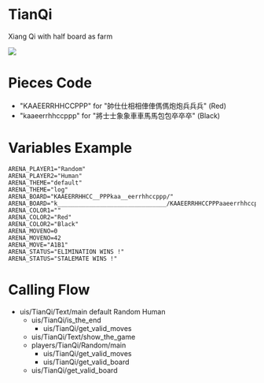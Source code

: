 TianQi
======
Xiang Qi with half board as farm

![](https://github.com/tossug/tossug-arena/releases/download/v2018.1/TianQi.png)

Pieces Code
===========
* "KAAEERRHHCCPPP" for "帥仕仕相相俥俥傌傌炮炮兵兵兵" (Red)
* "kaaeerrhhccppp" for "將士士象象車車馬馬包包卒卒卒" (Black)

Variables Example
=================
	ARENA_PLAYER1="Random"
	ARENA_PLAYER2="Human"
	ARENA_THEME="default"
	ARENA_THEME="log"
	ARENA_BOARD="KAAEERRHHCC__PPPkaa__eerrhhccppp/"
	ARENA_BOARD="k_______________________________/KAAEERRHHCCPPPaaeerrhhccppp"
	ARENA_COLOR1=""
	ARENA_COLOR2="Red"
	ARENA_COLOR2="Black"
	ARENA_MOVENO=0
	ARENA_MOVENO=42
	ARENA_MOVE="A1B1"
	ARENA_STATUS="ELIMINATION WINS !"
	ARENA_STATUS="STALEMATE WINS !"

Calling Flow
============
* uis/TianQi/Text/main default Random Human
	* uis/TianQi/is_the_end
		* uis/TianQi/get_valid_moves
	* uis/TianQi/Text/show_the_game
	* players/TianQi/Random/main
		* uis/TianQi/get_valid_moves
		* uis/TianQi/get_valid_board
	* uis/TianQi/get_valid_board
